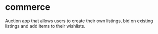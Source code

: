 # commerce
Auction app that allows users to create their own listings, bid on existing listings and add items to their wishlists.
